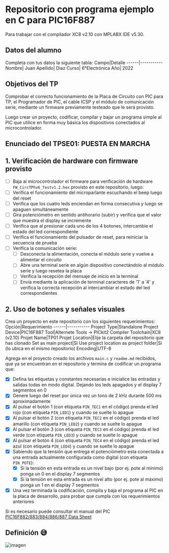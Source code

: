 # Repositorio con programa ejemplo en C para PIC16F887
Para trabajar con el compilador XC8 v2.10 con MPLABX IDE v5.30.
## Datos del alumno
Completa con tus datos la siguiente tabla:
Campo|Detalle
------|-----------
Nombre| Juan
Apellido| Diaz
Curso| 6°Electrónica
Año| 2022

## Objetivos del TP
Comprobar el correcto funcionamiento de la Placa de Circuito con PIC para TP, el Programador de PIC, el cable ICSP y el módulo de comunicación serie, mediante un firmware previamente testeado que le será provisto.

Luego crear un proyecto, codificar, compilar y bajar un programa simple al PIC que utilice en forma muy básica los dispositivos conectados al microcontrolador.

## Enunciado del TPSE01: PUESTA EN MARCHA

## 1. Verificación de hardware con firmware provisto
- [ ] Baja al microcontrolador el firmware para verificación de hardware `FW_CircTPhv6_Testv1.2.hex` provisto en este repositorio, luego:
- [ ] Verifica el funcionamiento del microparlante escuchando el beep luego del reset
- [ ] Verifica que los cuatro leds enciendan en forma consecutiva y luego se apaguen simultáneamente
- [ ] Gira potenciómetro en sentido antihorario (subir) y verifica que el valor que muestra el display se incremente
- [ ] Verifica que al presionar cada uno de los 4 botones, intercambie el estado del led correspondiente
- [ ] Verifica el funcionamiento del pulsador de reset, para reiniciar la secuencia de prueba
- [ ] Verifica la comunicación serie:
  - [ ] Desconecta la alimentación, conecta el módulo serie y vuelve a alimentar el circuito
  - [ ] Abre una terminal serie en algún dispositivo conectándolo al módulo serie y luego resetea la placa
  - [ ] Verifica la recepción del mensaje de inicio en la terminal
  - [ ] Envía mediante la aplicación de terminal caracteres de '1' a '4' y verifica la correcta recepción al intercambiar el estado del led correspondientes

## 2. Uso de botones y señales visuales
Crea un proyecto en este repositorio con los siguientes requerimientos:
Opción|Requerimiento
------|-----------
Project Type|Standalone Project
Device|PIC16F887
Tool|Alternete Tools → PICkit2
Compiler Toolchain|XC8 (v2.10)
Projet Name|TP01
Projet Location|Elije la carpeta del repositorio que has clonado
Set as main project|Si
Use project location as project folder|Si (lo ubica en el mismo repositorio)
Encoding|UTF-8

Agrega en el proyecto creado los archivos `main.c` y  `readme.md` recibidos, que ya se encuentran en el repositorio y termina de codificar un programa que:
- [x] Defina las etiquetas y constantes necesarias e inicialice las entradas y salidas todas en modo digital. Dejando los leds apagados y el display 7 segmentos en 0
- [x] Genere luego del reset por única vez un tono de 2 kHz durante 500 ms aproximadamente
- [x] Al pulsar el botón 1 (con etiqueta `PIN_TEC1` en el código) prenda el led rojo (con etiqueta `PIN_LED1`) y cuando se suelte lo apague
- [x] Al pulsar el botón 2 (con etiqueta `PIN_TEC2` en el código) prenda el led amarillo (con etiqueta `PIN_LED2`) y cuando se suelte lo apague
- [x] Al pulsar el botón 3 (con etiqueta `PIN_TEC3` en el código) prenda el led verde (con etiqueta `PIN_LED3`) y cuando se suelte lo apague
- [x] Al pulsar el botón 4 (con etiqueta `PIN_TEC4` en el código) prenda el led azul (con etiqueta `PIN_LED4`) y cuando se suelte lo apague
- [x] Sabiendo que la tensión que entrega el potenciómetro esta conectada a una entrada actualmente configurada como digital (con etiqueta `PIN_POTE`):
  - [x] Si la tensión en esta entrada es un nivel bajo (por ej. pote al mínimo) ponga un 0 en el display 7 segmentos
  - [x] Si la tensión en esta entrada es un nivel alto (por ej. pote al máximo) ponga un 1 en el display 7 segmentos
- [x] Una vez terminada la codificación, compila y baja el programa al PIC en la placa de desarrollo, para probar que cumpla con los requerimientos anteriores

Si es necesario puede consultar el manual del PIC [PIC16F882/883/884/886/887 Data Sheet](http://ww1.microchip.com/downloads/en/DeviceDoc/41291D.pdf)

## Definición 😅

![imagen](https://user-images.githubusercontent.com/64550311/157506128-bd0506ad-58b3-4f69-94b2-614a1e9e9673.png)

